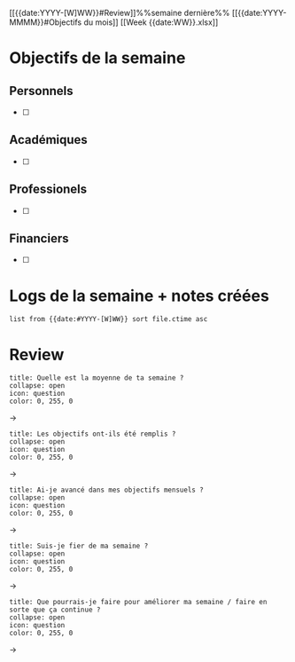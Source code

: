 [[{{date:YYYY-[W]WW}}#Review]]%%semaine dernière%%
[[{{date:YYYY-MMMM}}#Objectifs du mois]]
[[Week {{date:WW}}.xlsx]]

# Objectifs de la semaine
## Personnels
- [ ] 
## Académiques
- [ ] 
## Professionels
- [ ] 
## Financiers
- [ ] 

# Logs de la semaine + notes créées
```dataview
list from {{date:#YYYY-[W]WW}} sort file.ctime asc
```

# Review
```ad-help
title: Quelle est la moyenne de ta semaine ?
collapse: open
icon: question
color: 0, 255, 0
```
-> 

```ad-help
title: Les objectifs ont-ils été remplis ?
collapse: open
icon: question
color: 0, 255, 0
```
-> 

```ad-help
title: Ai-je avancé dans mes objectifs mensuels ?
collapse: open
icon: question
color: 0, 255, 0
```
->

```ad-help
title: Suis-je fier de ma semaine ?
collapse: open
icon: question
color: 0, 255, 0
```
->

```ad-help
title: Que pourrais-je faire pour améliorer ma semaine / faire en sorte que ça continue ?
collapse: open
icon: question
color: 0, 255, 0
```
-> 